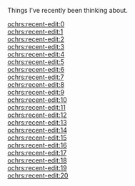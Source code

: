 Things I've recently been thinking about.

<ochrs:recent-edit:0>  
<ochrs:recent-edit:1>  
<ochrs:recent-edit:2>  
<ochrs:recent-edit:3>  
<ochrs:recent-edit:4>  
<ochrs:recent-edit:5>  
<ochrs:recent-edit:6>  
<ochrs:recent-edit:7>  
<ochrs:recent-edit:8>  
<ochrs:recent-edit:9>  
<ochrs:recent-edit:10>  
<ochrs:recent-edit:11>  
<ochrs:recent-edit:12>  
<ochrs:recent-edit:13>  
<ochrs:recent-edit:14>  
<ochrs:recent-edit:15>  
<ochrs:recent-edit:16>  
<ochrs:recent-edit:17>  
<ochrs:recent-edit:18>  
<ochrs:recent-edit:19>  
<ochrs:recent-edit:20>  
